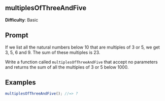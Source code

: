 ## multiplesOfThreeAndFive

**Difficulty**: Basic 

## Prompt 

If we list all the natural numbers below 10 that are multiples of 3 or 5, we get 3, 5, 6 and 9. The sum of these multiples is 23.

Write a function called `multiplesOfThreeAndFive` that accept no parameters and returns the sum of all the multiples of 3 or 5 below 1000.

## Examples

```js
multiplesOfThreeAndFive(); //=> ?
```
